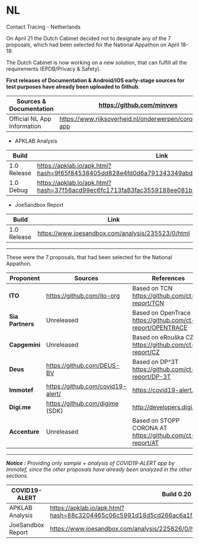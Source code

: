 # NL
Contact Tracing - Netherlands

On April 21 the Dutch Cabinet decided not to designate any of the 7 proposals, which had been selected for the National Appathon on April 18-19.

The Dutch Cabinet is now working on a new solution, that can fulfill all the requirements (EPDB/Privacy & Safety).

**First releases of Documentation & Android/iOS early-stage sources for test purposes have already been uploaded to Github.**

Sources & Documentation | https://github.com/minvws
------------------------|--------------------------
Official NL App Information | https://www.rijksoverheid.nl/onderwerpen/coronavirus-app

- APKLAB Analysis

Build | Link
------|-----
1.0 Release | https://apklab.io/apk.html?hash=9f65f84538405dd828e4fd0d6a791343349abd99944f258651e2ca4a9c60f410
1.0 Debug | https://apklab.io/apk.html?hash=37f56acd99ec6fc1713fa83fac3559188ee081b2eb027e2b976985495957c6fa

- JoeSandbox Report

Build | Link
------|-----
1.0 Release | https://www.joesandbox.com/analysis/235523/0/html


----------------------------------

These were the 7 proposals, that had been selected for the National Appathon.

Proponent | Sources | References
----------|---------|-----------
**ITO** | https://github.com/ito-org | Based on TCN https://github.com/ct-report/TCN
**Sia Partners** | Unreleased| Based on OpenTrace https://github.com/ct-report/OPENTRACE
**Capgemini** | Unreleased | Based on eRouška CZ https://github.com/ct-report/CZ
**Deus** | https://github.com/DEUS-BV | Based on DP^3T https://github.com/ct-report/DP-3T
**Immotef** | https://github.com/covid19-alert/ | https://covid19-alert.eu/
**Digi.me** | https://github.com/digime (SDK) | http://developers.digi.me/
**Accenture** | Unreleased | Based on STOPP CORONA AT https://github.com/ct-report/AT

----------------------------------

_**Notice :** Providing only sample + analysis of COVID19-ALERT app by Immotef, since the other proposals have already been analyzed in the other sections._

COVID19-ALERT | Build 0.20 
--------------|-----------
APKLAB Analysis | https://apklab.io/apk.html?hash=88c3204465c06c5991d18d5cd266ac6a1f71d964d02092d13f676ca93c9cd969
JoeSandbox Report | https://www.joesandbox.com/analysis/225626/0/html
